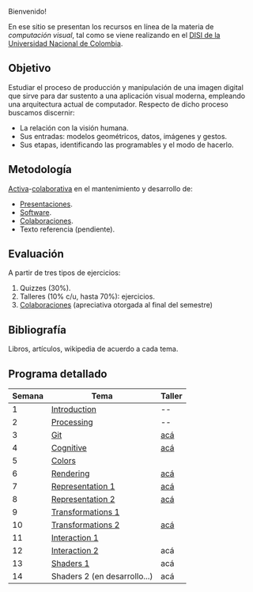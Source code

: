 Bienvenido!

En ese sitio se presentan los recursos en línea de la materia de _computación visual_, tal como se viene realizando
en el [DISI de la Universidad Nacional de Colombia](http://www.ingenieria.unal.edu.co/dependencias/departamentos/departamento-de-ingenieria-de-sistemas-e-industrial).

## Objetivo

Estudiar el proceso de producción y manipulación de una imagen digital que sirve para dar sustento a una aplicación visual moderna, empleando una arquitectura actual de computador. Respecto de dicho proceso buscamos discernir:

* La relación con la visión humana.
* Sus entradas: modelos geométricos, datos, imágenes y gestos.
* Sus etapas, identificando las programables y el modo de hacerlo.

## Metodología

[Activa](https://en.wikipedia.org/wiki/Active_learning)-[colaborativa](https://github.com/VisualComputing/Introduction) en el mantenimiento y desarrollo de:

* [Presentaciones](https://github.com/orgs/VisualComputing/teams/presentations/repositories).
* [Software](https://github.com/remixlab/proscene).
* [Colaboraciones](collaborations.md).
* Texto referencia (pendiente).

## Evaluación

A partir de tres tipos de ejercicios:

1. Quizzes (30%).
2. Talleres (10% c/u, hasta 70%): ejercicios.
3. [Colaboraciones](collaborations.md) (apreciativa otorgada al final del semestre)

<!---  
Observaciones:

* Los quizzes se evaluan cuantitativamente.
* Los talleres, cualitativamente como _completados_.
* Un taller se completa mediante sustentación oral _in situ_.
--->

## Bibliografía

Libros, artículos, wikipedia de acuerdo a cada tema.

## Programa detallado

| Semana | Tema                                                                    | Taller                                                       |
|--------|-------------------------------------------------------------------------|--------------------------------------------------------------|
| 1      | [Introduction](https://github.com/VisualComputing/Introduction)         | --                                                           |
| 2      | [Processing](https://processing.org/)                                   | --                                                           |
| 3      | [Git](https://github.com/VisualComputing/git)                           | [acá](https://github.com/VisualComputing/git_ws)             |
| 4      | [Cognitive](https://github.com/VisualComputing/Cognitive)               | [acá](https://github.com/VisualComputing/Illusions_ws)       |
| 5      | [Colors](https://github.com/VisualComputing/colors)                     |                                                              |
| 6      | [Rendering](https://github.com/VisualComputing/Rendering)               | [acá](https://github.com/VisualComputing/Raster_ws)          |
| 7      | [Representation 1](https://github.com/VisualComputing/Representation)   | [acá](https://github.com/VisualComputing/meshes_ws)          |
| 8      | [Representation 2](https://github.com/VisualComputing/Curves)           | [acá](https://github.com/VisualComputing/Curves_ws)          |
| 9      | [Transformations 1](https://github.com/VisualComputing/Transformations) |                                                              |
| 10     | [Transformations 2](https://github.com/VisualComputing/Transformations) | [acá](https://github.com/VisualComputing/Transformations_ws) |
| 11     | [Interaction 1](https://github.com/VisualComputing/Interaction)         |                                                              |
| 12     | [Interaction 2](https://github.com/VisualComputing/Interaction)         | acá                                                          |
| 13     | [Shaders 1](https://github.com/VisualComputing/Shaders)                 | acá                                                          |
| 14     | Shaders 2 (en desarrollo...)                                            | acá                                                          |
